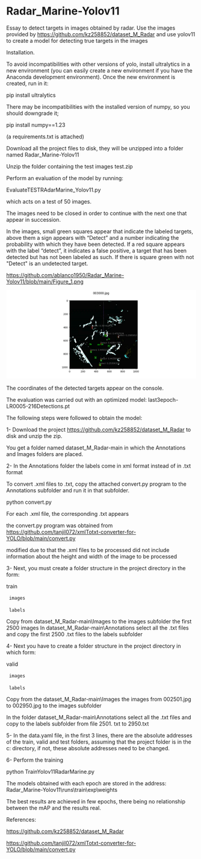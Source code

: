# Radar_Marine-Yolov11
Essay to detect targets in images obtained by radar. Use the images provided by https://github.com/kz258852/dataset_M_Radar and use yolov11 to create a model for detecting true targets in the images

Installation.

To avoid incompatibilities with other versions of yolo, install ultralytics in a new environment (you can easily create a new environment if you have the Anaconda development environment). Once the new environment is created, run in it:

pip install ultralytics

There may be incompatibilities with the installed version of numpy, so you should downgrade it;

pip install numpy==1.23

(a requirements.txt is attached)

Download all the project files to disk, they will be unzipped into a folder named Radar_Marine-Yolov11

Unzip the folder containing the test images test.zip

Perform an evaluation of the model by running:

EvaluateTESTRAdarMarine_Yolov11.py

which acts on a test of 50 images.

The images need to be closed in order to continue with the next one that appear in succession.

In the images, small green squares appear that indicate the labeled targets, above them a sign appears with “Detect” and a number indicating the probability with which they have been detected. If a red square appears with the label “detect”, it indicates a false positive, a target that has been detected but has not been labeled as such. If there is square green with not "Detect" is an undetected target.

https://github.com/ablanco1950/Radar_Marine-Yolov11/blob/main/Figure_1.png

![Fig1](https://github.com/ablanco1950/Radar_Marine-Yolov11/blob/main/Figure_1.png)

The coordinates of the detected targets appear on the console.

The evaluation was carried out with an optimized model: last3epoch-LR0005-216Detections.pt

The following steps were followed to obtain the model:

1- Download the project https://github.com/kz258852/dataset_M_Radar to disk and unzip the zip.

You get a folder named dataset_M_Radar-main in which the Annotations and Images folders are placed.

2- In the Annotations folder the labels come in xml format instead of in .txt format

To convert .xml files to .txt, copy the attached convert.py program to the Annotations subfolder and run it in that subfolder.

python convert.py

For each .xml file, the corresponding .txt appears

the convert.py program was obtained from https://github.com/tanjil072/xmlTotxt-converter-for-YOLO/blob/main/convert.py

modified due to that the .xml files to be processed did not include information about the height and width of the image to be processed

3- Next, you must create a folder structure in the project directory in the form:

train

     images
  
     labels

Copy from dataset_M_Radar-main\Images to the images subfolder the first 2500 images
In dataset_M_Radar-main\Annotations select all the .txt files and copy the first 2500 .txt files to the labels subfolder

4- Next you have to create a folder structure in the project directory in which form:

valid

     images
  
     labels

Copy from the dataset_M_Radar-main\Images the images from 002501.jpg to 002950.jpg to the images subfolder


In the folder dataset_M_Radar-main\Annotations select all the .txt files and copy to the labels subfolder from file 2501. txt to 2950.txt

5- In the data.yaml file, in the first 3 lines, there are the absolute addresses of the train, valid and test folders, assuming that the project folder is in the c: directory, if not, these absolute addresses need to be changed.

6- Perform the training

python TrainYolov11RadarMarine.py

The models obtained with each epoch are stored in the address:
Radar_Marine-Yolov11\runs\train\exp\weights

The best results are achieved in few epochs, there being no relationship between the mAP and the results real.

References:

https://github.com/kz258852/dataset_M_Radar

https://github.com/tanjil072/xmlTotxt-converter-for-YOLO/blob/main/convert.py


